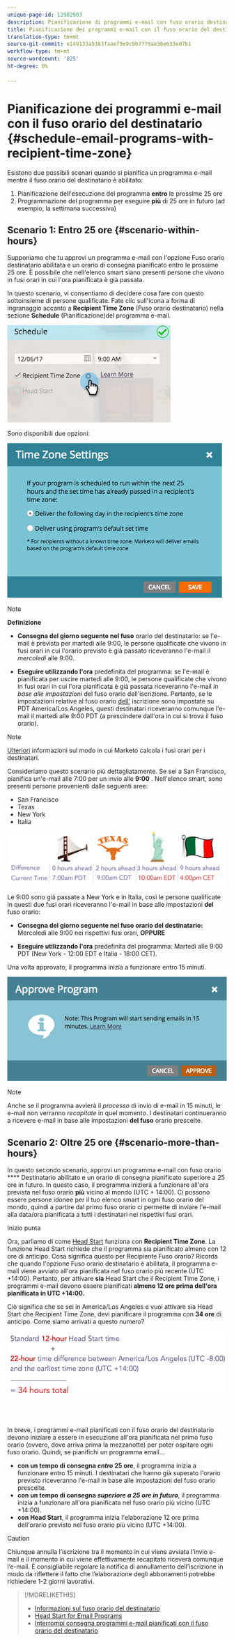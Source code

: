 ```yaml
---
unique-page-id: 12982903
description: Pianificazione di programmi e-mail con fuso orario destinatario - Documenti Marketo - Documentazione prodotto
title: Pianificazione dei programmi e-mail con il fuso orario del destinatario
translation-type: tm+mt
source-git-commit: e149133a5383faaef5e9c9b7775ae36e633ed7b1
workflow-type: tm+mt
source-wordcount: '825'
ht-degree: 0%

---
```



# Pianificazione dei programmi e-mail con il fuso orario del destinatario {#schedule-email-programs-with-recipient-time-zone}

Esistono due possibili scenari quando si pianifica un programma e-mail mentre il fuso orario del destinatario è abilitato:

1. Pianificazione dell&#39;esecuzione del programma **entro** le prossime 25 ore
1. Programmazione del programma per eseguire **più** di 25 ore in futuro (ad esempio, la settimana successiva)

## Scenario 1: Entro 25 ore {#scenario-within-hours}

Supponiamo che tu approvi un programma e-mail con l&#39;opzione Fuso orario destinatario abilitata e un orario di consegna pianificato entro le prossime 25 ore. È possibile che nell&#39;elenco smart siano presenti persone che vivono in fusi orari in cui l&#39;ora pianificata è già passata.

In questo scenario, vi consentiamo di decidere cosa fare con questo sottoinsieme di persone qualificate. Fate clic sull&#39;icona a forma di ingranaggio accanto a **Recipient Time Zone** (Fuso orario destinatario) nella sezione **Schedule** (Pianificazione)del programma e-mail.

![](assets/image2017-12-5-10-3a46-3a42.png)

Sono disponibili due opzioni:

![](assets/image2017-12-5-10-3a31-3a28.png)

>[!NOTE]
>
>**Definizione**
>
>* **Consegna del giorno seguente nel fuso** orario del destinatario: se l&#39;e-mail è prevista per martedì alle 9:00, le persone qualificate che vivono in fusi orari in cui l&#39;orario previsto è già passato riceveranno l&#39;e-mail il *mercoledì* alle 9:00.
   >
   >
* **Eseguire utilizzando l&#39;ora** predefinita del programma: se l&#39;e-mail è pianificata per uscire martedì alle 9:00, le persone qualificate che vivono in fusi orari in cui l&#39;ora pianificata è già passata riceveranno l&#39;e-mail *in base alle impostazioni* del fuso orario dell&#39;iscrizione. Pertanto, se le impostazioni relative al fuso orario [dell&#39;](../../../../../product-docs/administration/settings/select-your-language-locale-and-time-zone.md) iscrizione sono impostate [](../../../../../product-docs/administration/settings/set-default-location-settings-for-a-subscription.md) su PDT America/Los Angeles, questi destinatari riceveranno comunque l&#39;e-mail il martedì alle 9:00 PDT (a prescindere dall&#39;ora in cui si trova il fuso orario).

>



>[!NOTE]
>
>[Ulteriori](https://docs.marketo.com/display/DOCS/Understanding+Recipient+Time+Zone#UnderstandingRecipientTimeZone-CalculatingTimeZone) informazioni sul modo in cui Marketo calcola i fusi orari per i destinatari.

Consideriamo questo scenario più dettagliatamente. Se sei a San Francisco, pianifica un&#39;e-mail alle 7:00 per un invio alle **9:00** . Nell&#39;elenco smart, sono presenti persone provenienti dalle seguenti aree:

* San Francisco
* Texas
* New York
* Italia

![](assets/image2017-12-6-10-3a52-3a41.png)

Le 9:00 sono già passate a New York e in Italia, così le persone qualificate in questi due fusi orari riceveranno l&#39;e-mail in base alle impostazioni **del** fuso orario:

* **Consegna del giorno seguente nel fuso orario del destinatario:** Mercoledì alle 9:00 nei rispettivi fusi orari, **OPPURE**

* **Eseguire utilizzando l&#39;ora** predefinita del programma: Martedì alle 9:00 PDT (New York - 12:00 EDT e Italia - 18:00 CET).

Una volta approvato, il programma inizia a funzionare entro 15 minuti.

![](assets/screen-shot-2017-12-09-at-3.34.14-pm.png)

>[!NOTE]
>
>Anche se il programma avvierà il *processo* di invio di e-mail in 15 minuti, le e-mail non verranno *recapitate* in quel momento. I destinatari continueranno a ricevere e-mail in base alle impostazioni **del fuso** orario prescelte.

## Scenario 2: Oltre 25 ore {#scenario-more-than-hours}

In questo secondo scenario, approvi un programma e-mail con fuso orario **** Destinatario abilitato e un orario di consegna pianificato superiore a 25 ore in futuro. In questo caso, il programma inizierà a funzionare all&#39;ora prevista nel fuso orario **più** vicino al mondo (UTC + 14:00). Ci possono essere persone idonee per il tuo elenco smart in ogni fuso orario del mondo, quindi a partire dal primo fuso orario ci permette di inviare l&#39;e-mail alla data/ora pianificata a tutti i destinatari nei rispettivi fusi orari.

Inizio punta

Ora, parliamo di come [Head Start](../../../../../product-docs/email-marketing/email-programs/email-program-actions/head-start-for-email-programs.md) funziona con **Recipient Time Zone**. La funzione Head Start richiede che il programma sia pianificato almeno con 12 ore di anticipo. Cosa significa questo per Recipiente Fuso orario? Ricorda che quando l&#39;opzione Fuso orario destinatario è abilitata, il programma e-mail viene avviato all&#39;ora pianificata nel fuso orario più recente (UTC +14:00). Pertanto, per attivare **sia** Head Start che il Recipient Time Zone, i programmi e-mail devono essere pianificati **almeno 12 ore prima dell&#39;ora pianificata in UTC +14:00.**

Ciò significa che se sei in America/Los Angeles e vuoi attivare sia Head Start che Recipient Time Zone, devi pianificare il programma con **34 ore** di anticipo. Come siamo arrivati a questo numero?

![](assets/image2017-12-5-13-3a11-3a38.png)

<br> 

In breve, i programmi e-mail pianificati con il fuso orario del destinatario devono iniziare a essere in esecuzione all&#39;ora pianificata nel primo fuso orario (ovvero, dove arriva prima la mezzanotte) per poter ospitare ogni fuso orario. Quindi, se pianifichi un programma email...

* **con un tempo di consegna *entro* 25 ore**, il programma inizia a funzionare entro 15 minuti. I destinatari che hanno già superato l&#39;orario previsto riceveranno l&#39;e-mail in base alle impostazioni del fuso orario prescelte.
* **con un tempo di consegna *superiore* *a 25 ore in futuro***, il programma inizia a funzionare all&#39;ora pianificata nel fuso orario più vicino (UTC +14:00).
* **con Head Start**, il programma inizia l&#39;elaborazione 12 ore prima dell&#39;orario previsto nel fuso orario più vicino (UTC +14:00).

>[!CAUTION]
>
>Chiunque annulla l’iscrizione tra il momento in cui viene avviata l’invio e-mail e il momento in cui viene effettivamente recapitato riceverà comunque l’e-mail. È consigliabile regolare la notifica di annullamento dell’iscrizione in modo da riflettere il fatto che l’elaborazione degli abbonamenti potrebbe richiedere 1-2 giorni lavorativi.

>[!MORELIKETHIS]
>
>* [Informazioni sul fuso orario del destinatario](understanding-recipient-time-zone.md)
>* [Head Start for Email Programs](../../../../../product-docs/email-marketing/email-programs/email-program-actions/head-start-for-email-programs.md)
>* [Interrompi consegna programmi e-mail pianificati con il fuso orario del destinatario](abort-delivery-of-email-programs-scheduled-with-recipient-time-zone.md)

>



